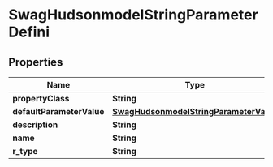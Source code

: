 
# SwagHudsonmodelStringParameterDefini

## Properties
Name | Type | Description | Notes
------------ | ------------- | ------------- | -------------
**propertyClass** | **String** |  |  [optional]
**defaultParameterValue** | [**SwagHudsonmodelStringParameterValue**](SwagHudsonmodelStringParameterValue.md) |  |  [optional]
**description** | **String** |  |  [optional]
**name** | **String** |  |  [optional]
**r_type** | **String** |  |  [optional]



